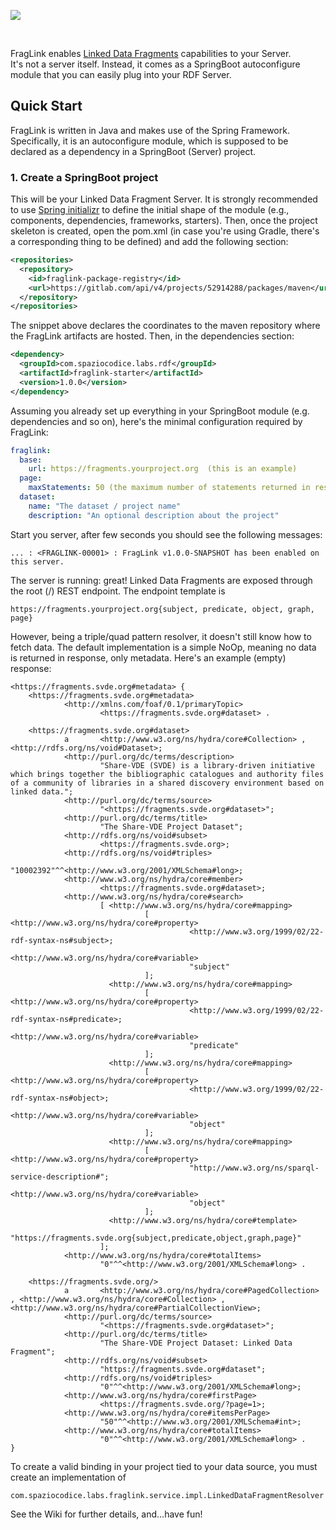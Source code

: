 <p><img src="https://github.com/spaziocodice/FragLink/assets/7569632/7a28703a-508b-4e8b-94ac-263385f42b8c"/></p>
<br/>

FragLink enables [Linked Data Fragments](https://linkeddatafragments.org) capabilities to your Server.   
It's not a server itself. Instead, it comes as a SpringBoot autoconfigure module that you can easily plug into your RDF Server.

## Quick Start
FragLink is written in Java and makes use of the Spring Framework. Specifically, it is an autoconfigure module, which is supposed to be declared as a dependency in a SpringBoot (Server) project.  

### 1. Create a SpringBoot project
This will be your Linked Data Fragment Server. It is strongly recommended to use [Spring initializr](https://start.spring.io/) to define the initial shape of the module (e.g., components, dependencies, frameworks, starters). 
Then, once the project skeleton is created, open the pom.xml (in case you're using Gradle, there's a corresponding thing to be defined) and add the following section:

```xml
<repositories>
  <repository>
    <id>fraglink-package-registry</id>
    <url>https://gitlab.com/api/v4/projects/52914288/packages/maven</url>
  </repository>
</repositories>
```

The snippet above declares the coordinates to the maven repository where the FragLink artifacts are hosted. 
Then, in the dependencies section: 


```xml
<dependency>
  <groupId>com.spaziocodice.labs.rdf</groupId>
  <artifactId>fraglink-starter</artifactId>
  <version>1.0.0</version>
</dependency>
```
 
Assuming you already set up everything in your SpringBoot module (e.g. dependencies and so on), here's the minimal configuration required by FragLink:

```yaml
fraglink:
  base:
    url: https://fragments.yourproject.org  (this is an example)
  page:
    maxStatements: 50 (the maximum number of statements returned in response)
  dataset:
    name: "The dataset / project name" 
    description: "An optional description about the project"
```

Start you server, after few seconds you should see the following messages:

```
... : <FRAGLINK-00001> : FragLink v1.0.0-SNAPSHOT has been enabled on this server.
```

The server is running: great! Linked Data Fragments are exposed through the root (/) REST endpoint. The endpoint template is 

```
https://fragments.yourproject.org{subject, predicate, object, graph, page}
```

However, being a triple/quad pattern resolver, it doesn't still know how to fetch data. The default implementation is a simple NoOp, meaning no data is returned in response, only metadata.
Here's an example (empty) response: 

```
<https://fragments.svde.org#metadata> {
    <https://fragments.svde.org#metadata>
            <http://xmlns.com/foaf/0.1/primaryTopic>
                    <https://fragments.svde.org#dataset> .
    
    <https://fragments.svde.org#dataset>
            a       <http://www.w3.org/ns/hydra/core#Collection> , <http://rdfs.org/ns/void#Dataset>;
            <http://purl.org/dc/terms/description>
                    "Share-VDE (SVDE) is a library-driven initiative which brings together the bibliographic catalogues and authority files of a community of libraries in a shared discovery environment based on linked data.";
            <http://purl.org/dc/terms/source>
                    "<https://fragments.svde.org#dataset>";
            <http://purl.org/dc/terms/title>
                    "The Share-VDE Project Dataset";
            <http://rdfs.org/ns/void#subset>
                    <https://fragments.svde.org>;
            <http://rdfs.org/ns/void#triples>
                    "10002392"^^<http://www.w3.org/2001/XMLSchema#long>;
            <http://www.w3.org/ns/hydra/core#member>
                    <https://fragments.svde.org#dataset>;
            <http://www.w3.org/ns/hydra/core#search>
                    [ <http://www.w3.org/ns/hydra/core#mapping>
                              [ <http://www.w3.org/ns/hydra/core#property>
                                        <http://www.w3.org/1999/02/22-rdf-syntax-ns#subject>;
                                <http://www.w3.org/ns/hydra/core#variable>
                                        "subject"
                              ];
                      <http://www.w3.org/ns/hydra/core#mapping>
                              [ <http://www.w3.org/ns/hydra/core#property>
                                        <http://www.w3.org/1999/02/22-rdf-syntax-ns#predicate>;
                                <http://www.w3.org/ns/hydra/core#variable>
                                        "predicate"
                              ];
                      <http://www.w3.org/ns/hydra/core#mapping>
                              [ <http://www.w3.org/ns/hydra/core#property>
                                        <http://www.w3.org/1999/02/22-rdf-syntax-ns#object>;
                                <http://www.w3.org/ns/hydra/core#variable>
                                        "object"
                              ];
                      <http://www.w3.org/ns/hydra/core#mapping>
                              [ <http://www.w3.org/ns/hydra/core#property>
                                        "http://www.w3.org/ns/sparql-service-description#";
                                <http://www.w3.org/ns/hydra/core#variable>
                                        "object"
                              ];
                      <http://www.w3.org/ns/hydra/core#template>
                              "https://fragments.svde.org{subject,predicate,object,graph,page}"
                    ];
            <http://www.w3.org/ns/hydra/core#totalItems>
                    "0"^^<http://www.w3.org/2001/XMLSchema#long> .
    
    <https://fragments.svde.org/>
            a       <http://www.w3.org/ns/hydra/core#PagedCollection> , <http://www.w3.org/ns/hydra/core#Collection> , <http://www.w3.org/ns/hydra/core#PartialCollectionView>;
            <http://purl.org/dc/terms/source>
                    "<https://fragments.svde.org#dataset>";
            <http://purl.org/dc/terms/title>
                    "The Share-VDE Project Dataset: Linked Data Fragment";
            <http://rdfs.org/ns/void#subset>
                    "https://fragments.svde.org#dataset";
            <http://rdfs.org/ns/void#triples>
                    "0"^^<http://www.w3.org/2001/XMLSchema#long>;
            <http://www.w3.org/ns/hydra/core#firstPage>
                    <https://fragments.svde.org/?page=1>;
            <http://www.w3.org/ns/hydra/core#itemsPerPage>
                    "50"^^<http://www.w3.org/2001/XMLSchema#int>;
            <http://www.w3.org/ns/hydra/core#totalItems>
                    "0"^^<http://www.w3.org/2001/XMLSchema#long> .
}
```

To create a valid binding in your project tied to your data source, you must create an implementation of  
  
`com.spaziocodice.labs.fraglink.service.impl.LinkedDataFragmentResolver`  

See the Wiki for further details, and...have fun!


